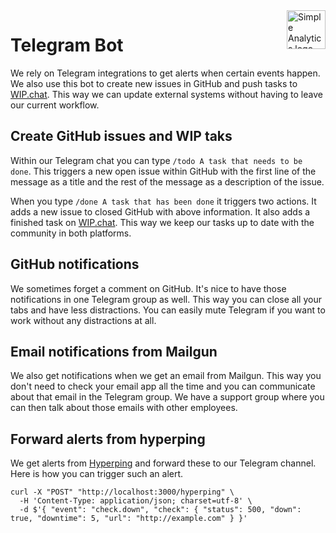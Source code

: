 <a href="https://simpleanalytics.com/?ref=github.com/simpleanalytics/notify">
  <img src="https://assets.simpleanalytics.com/images/logos/logo-github-readme.png" alt="Simple Analytics logo" align="right" height="62" />
</a>

# Telegram Bot

We rely on Telegram integrations to get alerts when certain events happen. We also use this bot to create new issues in GitHub and push tasks to [WIP.chat](https://wip.chat/). This way we can update external systems without having to leave our current workflow.

## Create GitHub issues and WIP taks

Within our Telegram chat you can type `/todo A task that needs to be done`. This triggers a new open issue within GitHub with the first line of the message as a title and the rest of the message as a description of the issue.

When you type `/done A task that has been done` it triggers two actions. It adds a new issue to closed GitHub with above information. It also adds a finished task on [WIP.chat](https://wip.chat/). This way we keep our tasks up to date with the community in both platforms.

## GitHub notifications

We sometimes forget a comment on GitHub. It's nice to have those notifications in one Telegram group as well. This way you can close all your tabs and have less distractions. You can easily mute Telegram if you want to work without any distractions at all.

## Email notifications from Mailgun

We also get notifications when we get an email from Mailgun. This way you don't need to check your email app all the time and you can communicate about that email in the Telegram group. We have a support group where you can then talk about those emails with other employees.

## Forward alerts from hyperping

We get alerts from [Hyperping](https://hyperping.io/) and forward these to our Telegram channel. Here is how you can trigger such an alert.

```
curl -X "POST" "http://localhost:3000/hyperping" \
  -H 'Content-Type: application/json; charset=utf-8' \
  -d $'{ "event": "check.down", "check": { "status": 500, "down": true, "downtime": 5, "url": "http://example.com" } }'
```
